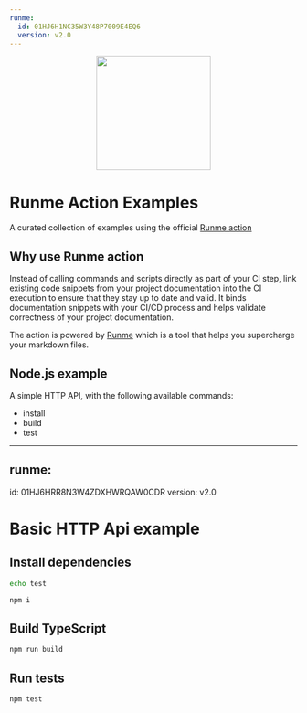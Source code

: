 ```yaml
---
runme:
  id: 01HJ6H1NC35W3Y48P7009E4EQ6
  version: v2.0
---
```


<p align="center">
  <img src="https://runme.dev/runme_logo.svg" width="200px">
</p>

# Runme Action Examples

A curated collection of examples using the official [Runme action](https://github.com/stateful/runme-action)

## Why use Runme action

Instead of calling commands and scripts directly as part of your CI step, link existing code snippets from your project documentation into the CI execution to ensure that they stay up to date and valid. It binds documentation snippets with your CI/CD process and helps validate correctness of your project documentation.

The action is powered by [Runme](https://runme.dev) which is a tool that helps you supercharge your markdown files.

## Node.js example

A simple HTTP API, with the following available commands:

- install
- build
- test

---

## runme:
id: 01HJ6HRR8N3W4ZDXHWRQAW0CDR
version: v2.0

# Basic HTTP Api example

## Install dependencies

```sh {"id":"01HJW094MYMBQS4E7525NWWK5K","name":"echo"}
echo test
```

```sh {"id":"01HJW05Z7S4PVXVV8JK83CK0C2","name":"install"}
npm i
```

## Build TypeScript

```sh {"id":"01HJW05Z7S4PVXVV8JK8E8D3ZV","name":"build"}
npm run build
```

## Run tests

```sh {"id":"01HJW05Z7S4PVXVV8JK8W3QFKE","name":"test"}
npm test
```